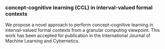 ### concept-cognitive learning (CCL) in interval-valued formal contexts
We propose a novel approach to perform concept-cognitive learning in interval-valued formal contexts from a granular computing viewpoint. This work has been accepted for publication in the International Journal of Machine Learning and Cybernetics.
